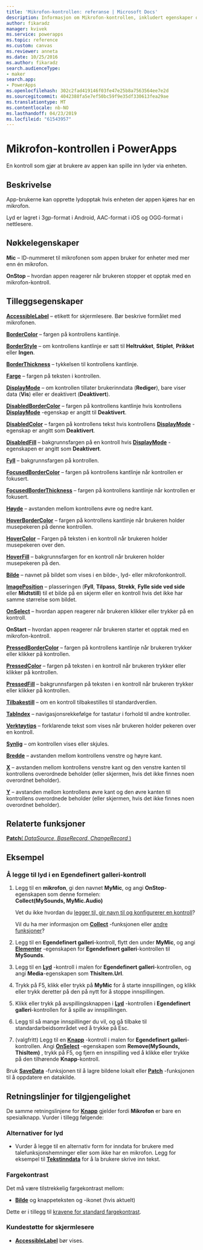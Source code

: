 ```yaml
---
title: 'Mikrofon-kontrollen: referanse | Microsoft Docs'
description: Informasjon om Mikrofon-kontrollen, inkludert egenskaper og eksempler
author: fikaradz
manager: kvivek
ms.service: powerapps
ms.topic: reference
ms.custom: canvas
ms.reviewer: anneta
ms.date: 10/25/2016
ms.author: fikaradz
search.audienceType:
- maker
search.app:
- PowerApps
ms.openlocfilehash: 302c2fad419146f03fe47e25b8a7563564ee7e2d
ms.sourcegitcommit: 4042388fa5e7ef50bc59f9e35df330613fea29ae
ms.translationtype: MT
ms.contentlocale: nb-NO
ms.lasthandoff: 04/23/2019
ms.locfileid: "61543957"
---
```

# <a name="microphone-control-in-powerapps"></a>Mikrofon-kontrollen i PowerApps
En kontroll som gjør at brukere av appen kan spille inn lyder via enheten.

## <a name="description"></a>Beskrivelse
App-brukerne kan opprette lydopptak hvis enheten der appen kjøres har en mikrofon.

Lyd er lagret i 3gp-format i Android, AAC-format i iOS og OGG-format i nettlesere.

## <a name="key-properties"></a>Nøkkelegenskaper
**Mic** – ID-nummeret til mikrofonen som appen bruker for enheter med mer enn én mikrofon.

**OnStop** – hvordan appen reagerer når brukeren stopper et opptak med en mikrofon-kontroll.

## <a name="additional-properties"></a>Tilleggsegenskaper
**[AccessibleLabel](properties-accessibility.md)** – etikett for skjermlesere. Bør beskrive formålet med mikrofonen.

**[BorderColor](properties-color-border.md)** – fargen på kontrollens kantlinje.

**[BorderStyle](properties-color-border.md)** – om kontrollens kantlinje er satt til **Heltrukket**, **Stiplet**, **Prikket** eller **Ingen**.

**[BorderThickness](properties-color-border.md)** – tykkelsen til kontrollens kantlinje.

**[Farge](properties-color-border.md)** – fargen på teksten i kontrollen.

**[DisplayMode](properties-core.md)** – om kontrollen tillater brukerinndata (**Rediger**), bare viser data (**Vis**) eller er deaktivert (**Deaktivert**).

**[DisabledBorderColor](properties-color-border.md)** – fargen på kontrollens kantlinje hvis kontrollens **[DisplayMode](properties-core.md)** -egenskap er angitt til **Deaktivert**.

**[DisabledColor](properties-color-border.md)** – fargen på kontrollens tekst hvis kontrollens **[DisplayMode](properties-core.md)** -egenskap er angitt som **Deaktivert**.

**[DisabledFill](properties-color-border.md)** – bakgrunnsfargen på en kontroll hvis **[DisplayMode](properties-core.md)** -egenskapen er angitt som **Deaktivert**.

**[Fyll](properties-color-border.md)** – bakgrunnsfargen på kontrollen.

**[FocusedBorderColor](properties-color-border.md)** – fargen på kontrollens kantlinje når kontrollen er fokusert.

**[FocusedBorderThickness](properties-color-border.md)** – fargen på kontrollens kantlinje når kontrollen er fokusert.

**[Høyde](properties-size-location.md)** – avstanden mellom kontrollens øvre og nedre kant.

**[HoverBorderColor](properties-color-border.md)** – fargen på kontrollens kantlinje når brukeren holder musepekeren på denne kontrollen.

**[HoverColor](properties-color-border.md)** – Fargen på teksten i en kontroll når brukeren holder musepekeren over den.

**[HoverFill](properties-color-border.md)**  – bakgrunnsfargen for en kontroll når brukeren holder musepekeren på den.

**[Bilde](properties-visual.md)** – navnet på bildet som vises i en bilde-, lyd- eller mikrofonkontroll.

**[ImagePosition](properties-visual.md)** – plasseringen (**Fyll**, **Tilpass**, **Strekk**, **Fylle side ved side** eller **Midtstill**) til et bilde på en skjerm eller en kontroll hvis det ikke har samme størrelse som bildet.

**[OnSelect](properties-core.md)** – hvordan appen reagerer når brukeren klikker eller trykker på en kontroll.

**OnStart** – hvordan appen reagerer når brukeren starter et opptak med en mikrofon-kontroll.

**[PressedBorderColor](properties-color-border.md)** – fargen på kontrollens kantlinje når brukeren trykker eller klikker på kontrollen.

**[PressedColor](properties-color-border.md)** – fargen på teksten i en kontroll når brukeren trykker eller klikker på kontrollen.

**[PressedFill](properties-color-border.md)** – bakgrunnsfargen på teksten i en kontroll når brukeren trykker eller klikker på kontrollen.

**[Tilbakestill](properties-core.md)** – om en kontroll tilbakestilles til standardverdien.

**[TabIndex](properties-accessibility.md)** – navigasjonsrekkefølge for tastatur i forhold til andre kontroller.

**[Verktøytips](properties-core.md)** – forklarende tekst som vises når brukeren holder pekeren over en kontroll.

**[Synlig](properties-core.md)** – om kontrollen vises eller skjules.

**[Bredde](properties-size-location.md)** – avstanden mellom kontrollens venstre og høyre kant.

**[X](properties-size-location.md)** – avstanden mellom kontrollens venstre kant og den venstre kanten til kontrollens overordnede beholder (eller skjermen, hvis det ikke finnes noen overordnet beholder).

**[Y](properties-size-location.md)** – avstanden mellom kontrollens øvre kant og den øvre kanten til kontrollens overordnede beholder (eller skjermen, hvis det ikke finnes noen overordnet beholder).

## <a name="related-functions"></a>Relaterte funksjoner
[**Patch**( *DataSource*, *BaseRecord*, *ChangeRecord* )](../functions/function-patch.md)

## <a name="example"></a>Eksempel
### <a name="add-sounds-to-a-custom-gallery-control"></a>Å legge til lyd i en Egendefinert galleri-kontroll
1. Legg til en **mikrofon**, gi den navnet **MyMic**, og angi **OnStop**-egenskapen som denne formelen:<br>
   **Collect(MySounds, MyMic.Audio)**

    Vet du ikke hvordan du [legger til, gir navn til og konfigurerer en kontroll](../add-configure-controls.md)?

    Vil du ha mer informasjon om **[Collect](../functions/function-clear-collect-clearcollect.md)** -funksjonen eller [andre funksjoner](../formula-reference.md)?
2. Legg til en **Egendefinert galleri**-kontroll, flytt den under **MyMic**, og angi **[Elementer](properties-core.md)** -egenskapen for **Egendefinert galleri**-kontrollen til **MySounds**.
3. Legg til en **[Lyd](control-audio-video.md)** -kontroll i malen for **Egendefinert galleri**-kontrollen, og angi **Media**-egenskapen som **ThisItem.Url**.
4. Trykk på F5, klikk eller trykk på **MyMic** for å starte innspillingen, og klikk eller trykk deretter på den på nytt for å stoppe innspillingen.
5. Klikk eller trykk på avspillingsknappen i **[Lyd](control-audio-video.md)** -kontrollen i **Egendefinert galleri**-kontrollen for å spille av innspillingen.
6. Legg til så mange innspillinger du vil, og gå tilbake til standardarbeidsområdet ved å trykke på Esc.
7. (valgfritt) Legg til en **[Knapp](control-button.md)** -kontroll i malen for **Egendefinert galleri**-kontrollen. Angi **[OnSelect](properties-core.md)** -egenskapen som **Remove(MySounds, ThisItem)** , trykk på F5, og fjern en innspilling ved å klikke eller trykke på den tilhørende **Knapp**-kontroll.

Bruk **[SaveData](../functions/function-savedata-loaddata.md)** -funksjonen til å lagre bildene lokalt eller **[Patch](../functions/function-patch.md)** -funksjonen til å oppdatere en datakilde.


## <a name="accessibility-guidelines"></a>Retningslinjer for tilgjengelighet
De samme retningslinjene for **[Knapp](control-button.md)**  gjelder fordi **Mikrofon** er bare en spesialknapp. Vurder i tillegg følgende:

### <a name="audio-alternatives"></a>Alternativer for lyd
* Vurder å legge til en alternativ form for inndata for brukere med talefunksjonshemninger eller som ikke har en mikrofon. Legg for eksempel til **[Tekstinndata](control-text-input.md)** for å la brukere skrive inn tekst.

### <a name="color-contrast"></a>Fargekontrast
Det må være tilstrekkelig fargekontrast mellom:
* **[Bilde](properties-visual.md)** og knappeteksten og -ikonet (hvis aktuelt)

Dette er i tillegg til [kravene for standard fargekontrast](../accessible-apps-color.md).

### <a name="screen-reader-support"></a>Kundestøtte for skjermlesere
* **[AccessibleLabel](properties-accessibility.md)** bør vises.
